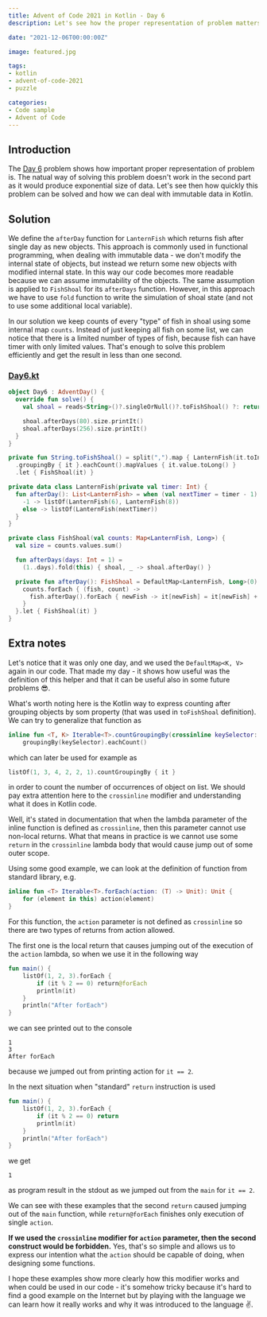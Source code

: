 ```yaml
---
title: Advent of Code 2021 in Kotlin - Day 6
description: Let's see how the proper representation of problem matters for the Day 6 problem and discuss the `crossinline` modifier in Kotlin.

date: "2021-12-06T00:00:00Z"

image: featured.jpg

tags:
- kotlin
- advent-of-code-2021
- puzzle

categories:
- Code sample
- Advent of Code
---
```


## Introduction

The [Day 6](https://adventofcode.com/2021/day/6) problem shows how important proper representation of problem is.
The natual way of solving this problem doesn't work in the second part as it would produce exponential size of data.
Let's see then how quickly this problem can be solved and how we can deal with immutable data in Kotlin.

## Solution

We define the `afterDay` function for `LanternFish` which returns fish after single day as new objects.
This approach is commonly used in functional programming, when dealing with immutable data - we don't
modify the internal state of objects, but instead we return some new objects with modified internal state.
In this way our code becomes more readable because we can assume immutability of the objects. The same
assumption is applied to `FishShoal` for its `afterDays` function. However, in this approach we have to use
`fold` function to write the simulation of shoal state (and not to use some additional local variable).

In our solution we keep counts of every "type" of fish in shoal using some internal map `counts`.
Instead of just keeping all fish on some list, we can notice that there is a limited number of types of
fish, because fish can have timer with only limited values. That's enough to solve this problem
efficiently and get the result in less than one second.

### [Day6.kt](https://github.com/avan1235/advent-of-code-2021/blob/master/src/main/kotlin/Day6.kt)
```kotlin
object Day6 : AdventDay() {
  override fun solve() {
    val shoal = reads<String>()?.singleOrNull()?.toFishShoal() ?: return

    shoal.afterDays(80).size.printIt()
    shoal.afterDays(256).size.printIt()
  }
}

private fun String.toFishShoal() = split(",").map { LanternFish(it.toInt()) }
  .groupingBy { it }.eachCount().mapValues { it.value.toLong() }
  .let { FishShoal(it) }

private data class LanternFish(private val timer: Int) {
  fun afterDay(): List<LanternFish> = when (val nextTimer = timer - 1) {
    -1 -> listOf(LanternFish(6), LanternFish(8))
    else -> listOf(LanternFish(nextTimer))
  }
}

private class FishShoal(val counts: Map<LanternFish, Long>) {
  val size = counts.values.sum()

  fun afterDays(days: Int = 1) =
    (1..days).fold(this) { shoal, _ -> shoal.afterDay() }

  private fun afterDay(): FishShoal = DefaultMap<LanternFish, Long>(0).also {
    counts.forEach { (fish, count) ->
      fish.afterDay().forEach { newFish -> it[newFish] = it[newFish] + count }
    }
  }.let { FishShoal(it) }
}
```

## Extra notes

Let's notice that it was only one day, and we used the `DefaultMap<K, V>` again in our code. That made my day -
it shows how useful was the definition of this helper and that it can be useful also in some future problems 😎.

What's worth noting here is the Kotlin way to express counting after grouping objects by som property (that was used
in `toFishShoal` definition). We can try to generalize that function as
```kotlin
inline fun <T, K> Iterable<T>.countGroupingBy(crossinline keySelector: (T) -> K) =
    groupingBy(keySelector).eachCount()
```
which can later be used for example as
```kotlin
listOf(1, 3, 4, 2, 2, 1).countGroupingBy { it }
```
in order to count the number of occurrences of object on list.
We should pay extra attention here to the `crossinline` modifier and understanding what it does in Kotlin code.

Well, it's stated in documentation that when the lambda parameter of the inline function is defined as `crossinline`,
then this parameter cannot use non-local returns. What that means in practice is we cannot use some `return` in the
`crossinline` lambda body that would cause jump out of some outer scope.

Using some good example, we can look at the definition of function from standard library, e.g.
```kotlin
inline fun <T> Iterable<T>.forEach(action: (T) -> Unit): Unit {
    for (element in this) action(element)
}
```
For this function, the `action` parameter is not defined as `crossinline` so there are two types of returns from action
allowed.

The first one is the local return that causes jumping out of the execution of the `action` lambda, so when we use it in the
following way
```kotlin
fun main() {
    listOf(1, 2, 3).forEach {
        if (it % 2 == 0) return@forEach
        println(it)
    }
    println("After forEach")
}
```
we can see printed out to the console
```shell
1
3
After forEach
```
because we jumped out from printing action for `it == 2`.

In the next situation when "standard" `return` instruction is used
```kotlin
fun main() {
    listOf(1, 2, 3).forEach {
        if (it % 2 == 0) return
        println(it)
    }
    println("After forEach")
}
```
we get
```shell
1
```
as program result in the stdout as we jumped out from the `main` for `it == 2`.

We can see with these examples that the second `return` caused jumping out of the `main` function, while `return@forEach`
finishes only execution of single `action`.

**If we used the `crossinline` modifier for `action` parameter, then the second construct would be forbidden.** Yes, that's
so simple and allows us to express our intention what the `action` should be capable of doing, when designing some functions.

I hope these examples show more clearly how this modifier works and when could be used in our code - it's somehow tricky
because it's hard to find a good example on the Internet but by playing with the language we can learn how it really works
and why it was introduced to the language ✌.

